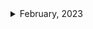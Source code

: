 <details>
<summary>February, 2023</summary>

1. [[Golang] 헷갈리는 Type assertion 이해하기](https://iamjjanga.tistory.com/47)
1. [Stackoverflow - Is there a `go uninstall`?](https://stackoverflow.com/questions/66663173/is-there-a-go-uninstall)
1. [[Go] golang 절대경로, 상대경로 구하기](https://park-duck.tistory.com/entry/Go-golang-%EC%A0%88%EB%8C%80%EA%B2%BD%EB%A1%9C-%EC%83%81%EB%8C%80%EA%B2%BD%EB%A1%9C-%EA%B5%AC%ED%95%98%EA%B8%B0)
1. [Github: uber-go/zap: Example of setting output file #294](https://github.com/uber-go/zap/issues/294)
1. [Go docs: Add a test](https://go.dev/doc/tutorial/add-a-test)
1. [go mod: cannot find module providing package](https://stackoverflow.com/questions/55631569/go-mod-cannot-find-module-providing-package)
1. [Github: uber-go/zap: Question: WIndows - How to specify full path to log file name #994](https://github.com/uber-go/zap/issues/994)
1. [How can I use go.uber.org/zap lib to print different color with different log level and append log to different file depend on the log level?](https://stackoverflow.com/questions/43123871/how-can-i-use-go-uber-org-zap-lib-to-print-different-color-with-different-log-le)

</details>
